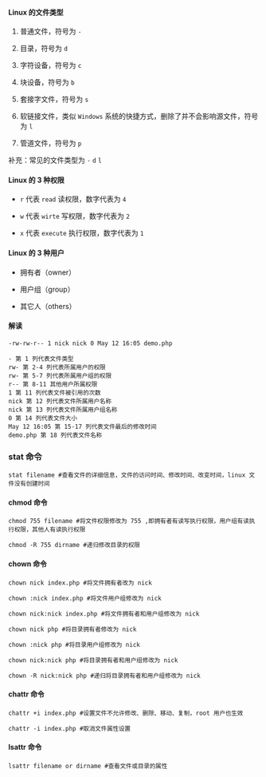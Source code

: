 #### Linux 的文件类型

1. 普通文件，符号为 `-`

2. 目录，符号为 `d`

3. 字符设备，符号为 `c`

4. 块设备，符号为 `b`

5. 套接字文件，符号为 `s`

6. 软链接文件，类似 `Windows` 系统的快捷方式，删除了并不会影响源文件，符号为 `l`

7. 管道文件，符号为 `p`

补充：常见的文件类型为 `-` `d` `l`

#### Linux 的 3 种权限

- `r` 代表 `read` 读权限，数字代表为 `4`

- `w` 代表 `wirte` 写权限，数字代表为 `2`

- `x` 代表 `execute` 执行权限，数字代表为 `1`

#### Linux 的 3 种用户

- 拥有者（owner）

- 用户组（group）

- 其它人（others）

#### 解读

```
-rw-rw-r-- 1 nick nick 0 May 12 16:05 demo.php

- 第 1 列代表文件类型
rw- 第 2-4 列代表所属用户的权限
rw- 第 5-7 列代表所属用户组的权限
r-- 第 8-11 其他用户所属权限
1 第 11 列代表文件被引用的次数
nick 第 12 列代表文件所属用户名称
nick 第 13 列代表文件所属用户组名称
0 第 14 列代表文件大小
May 12 16:05 第 15-17 列代表文件最后的修改时间
demo.php 第 18 列代表文件名称
```

### stat 命令

```
stat filename #查看文件的详细信息，文件的访问时间、修改时间、改变时间，linux 文件没有创建时间
```

#### chmod 命令

```
chmod 755 filename #将文件权限修改为 755 ,即拥有者有读写执行权限，用户组有读执行权限，其他人有读执行权限 

chmod -R 755 dirname #递归修改目录的权限
```

#### chown 命令

```
chown nick index.php #将文件拥有者改为 nick

chown :nick index.php #将文件用户组修改为 nick

chown nick:nick index.php #将文件拥有者和用户组修改为 nick

chown nick php #将目录拥有者修改为 nick

chown :nick php #将目录用户组修改为 nick

chown nick:nick php #将目录拥有者和用户组修改为 nick

chown -R nick:nick php #递归将目录拥有者和用户组修改为 nick
```

#### chattr 命令

```
chattr +i index.php #设置文件不允许修改、删除、移动、复制，root 用户也生效

chattr -i index.php #取消文件属性设置
```

#### lsattr 命令

```
lsattr filename or dirname #查看文件或目录的属性
```